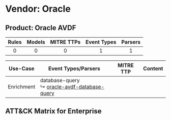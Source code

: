 Vendor: Oracle
==============
Product: Oracle AVDF
--------------------
| Rules | Models | MITRE TTPs | Event Types | Parsers |
|:-----:|:------:|:----------:|:-----------:|:-------:|
|   0   |   0    |     0      |      1      |    1    |

|  Use-Case  | Event Types/Parsers                                                                                         | MITRE TTP | Content                                               |
|:----------:| ----------------------------------------------------------------------------------------------------------- | --------- | ----------------------------------------------------- |
| Enrichment |  database-query<br> ↳ [oracle-avdf-database-query](Parsers/parserContent_oracle-avdf-database-query.md)<br> |           | [](Rules_Models/r_m_oracle_oracle_avdf_Enrichment.md) |

ATT&CK Matrix for Enterprise
----------------------------
